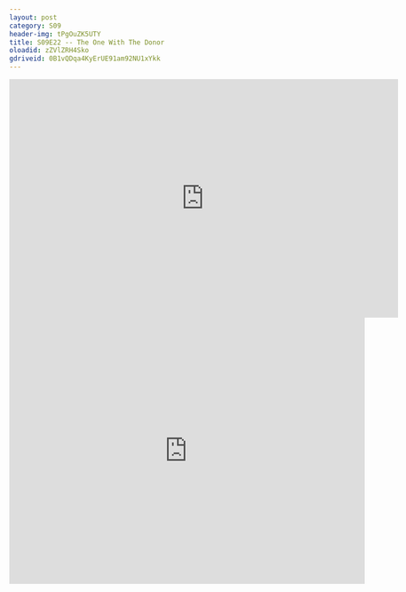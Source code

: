 ```yaml
---
layout: post 
category: S09 
header-img: tPgOuZK5UTY 
title: S09E22 -- The One With The Donor 
oloadid: zZVlZRH4Sko 
gdriveid: 0B1vQDqa4KyErUE91am92NU1xYkk 
--- 
```

<!--more--> 
<iframe src='https://openload.co/embed/zZVlZRH4Sko/' width='700' height='430' frameborder='0' scrolling='no' allowfullscreen='allowfullscreen'></iframe> 
<iframe src='https://drive.google.com/file/d/0B1vQDqa4KyErUE91am92NU1xYkk/preview' width='640' height='480' frameborder='0' scrolling='no' allowfullscreen='allowfullscreen'></iframe> 